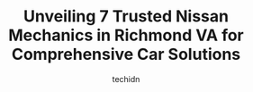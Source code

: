 ---
layout: ampstory
image: https://images.unsplash.com/photo-1596179570006-e6b11fac059b?ixlib=rb-4.0.3&ixid=MnwxMjA3fDB8MHxwaG90by1wYWdlfHx8fGVufDB8fHx8&auto=format&fit=crop&w=640&h=853&q=80
author: techidn
featured: false
description: When it comes to maintaining and repairing your vehicle in Richmond VA, USA, you deserve nothing but the best. Thats why the 7 best Nissan Mechanic in the area are here to offer their exper
title: Unveiling 7 Trusted Nissan Mechanics in Richmond VA for Comprehensive Car Solutions
cover:
   title: Unveiling 7 Trusted Nissan Mechanics in Richmond VA for Comprehensive Car Solutions
   subtitle: Rickpate
   background: https://images.unsplash.com/photo-1596179570006-e6b11fac059b?ixlib=rb-4.0.3&ixid=MnwxMjA3fDB8MHxwaG90by1wYWdlfHx8fGVufDB8fHx8&auto=format&fit=crop&w=640&h=853&q=80

pages: 
 - layout: thirds
   top: <h1>#1 M&S Auto Repair</h1>
   bottom: "<p>Very professional. Direct to the point, quick service and reliable.The owner is hand on and go to the details to ensure quality of work.The inspection points has no toler</p>"
   background: https://www.knot35.com/toplist/wp-content/uploads/2023/06/best-nissan-mechanic-1-in-richmond-va-1685833686.jpeg
   backgroundblur: true
 - layout: thirds
   top: <h1>#2 Simply Import Auto Services</h1>
   bottom: "<p>1222 Bentley St, Richmond, VA 23227, United States</p>"
   background: https://www.knot35.com/toplist/wp-content/uploads/2023/06/best-nissan-mechanic-2-in-richmond-va-1685833686.jpeg
   cta:
      link: https://www.knot35.com/toplist/unveiling-7-trusted-nissan-mechanics-in-richmond-va-for-comprehensive-car-solutions/
      text: Unveiling 7 Trusted Nissan Mechanics in Richmond VA for Comprehensive Car Solutions
 - layout: thirds
   top: <h1>#3 Tonys Auto Repairs & Sales</h1>
   bottom: "<p>5258 Hull St Rd N North, Richmond, VA 23224, United States</p>"
   background: https://www.knot35.com/toplist/wp-content/uploads/2023/06/best-nissan-mechanic-3-in-richmond-va-1685833687.jpeg
   cta:
      link: https://www.knot35.com/toplist/unveiling-7-trusted-nissan-mechanics-in-richmond-va-for-comprehensive-car-solutions/
      text: Unveiling 7 Trusted Nissan Mechanics in Richmond VA for Comprehensive Car Solutions
 - layout: thirds
   top: <h1>#4 Mike Brooks Auto Repair</h1>
   bottom: "<p>611 Wickham St, Richmond, VA 23222, United States</p>"
   background: https://images.unsplash.com/photo-1496096265110-f83ad7f96608?ixlib=rb-4.0.3&ixid=MnwxMjA3fDB8MHxwaG90by1wYWdlfHx8fGVufDB8fHx8&auto=format&fit=crop&w=640&h=853&q=80
   cta:
      link: https://www.knot35.com/toplist/unveiling-7-trusted-nissan-mechanics-in-richmond-va-for-comprehensive-car-solutions/
      text: Unveiling 7 Trusted Nissan Mechanics in Richmond VA for Comprehensive Car Solutions
 - layout: thirds
   top: <h1>#5 World Foreign Car Services Mercedes Specialists</h1>
   bottom: "<p>7010 Three Chopt Rd, Richmond, VA 23226, United States</p>"
   background: https://images.unsplash.com/photo-1608501821300-4f99e58bba77?ixlib=rb-4.0.3&ixid=MnwxMjA3fDB8MHxwaG90by1wYWdlfHx8fGVufDB8fHx8&auto=format&fit=crop&w=640&h=853&q=80
   cta:
      link: https://www.knot35.com/toplist/unveiling-7-trusted-nissan-mechanics-in-richmond-va-for-comprehensive-car-solutions/
      text: Unveiling 7 Trusted Nissan Mechanics in Richmond VA for Comprehensive Car Solutions
 - layout: thirds
   top: <h1>#6 Import Autohaus</h1>
   bottom: "<p>6316 W Broad St, Richmond, VA 23230, United States</p>"
   background: https://images.unsplash.com/photo-1488554378835-f7acf46e6c98?ixlib=rb-4.0.3&ixid=MnwxMjA3fDB8MHxwaG90by1wYWdlfHx8fGVufDB8fHx8&auto=format&fit=crop&w=640&h=853&q=80
   cta:
      link: https://www.knot35.com/toplist/unveiling-7-trusted-nissan-mechanics-in-richmond-va-for-comprehensive-car-solutions/
      text: Unveiling 7 Trusted Nissan Mechanics in Richmond VA for Comprehensive Car Solutions
 - layout: thirds
   top: <h1>#7 Mikes AutoCare</h1>
   bottom: "<p>4300 Jefferson Davis Hwy, Richmond, VA 23234, United States</p>"
   background: https://images.unsplash.com/photo-1534312527009-56c7016453e6?ixlib=rb-4.0.3&ixid=MnwxMjA3fDB8MHxwaG90by1wYWdlfHx8fGVufDB8fHx8&auto=format&fit=crop&w=640&h=853&q=80
   cta:
      link: https://www.knot35.com/toplist/unveiling-7-trusted-nissan-mechanics-in-richmond-va-for-comprehensive-car-solutions/
      text: Unveiling 7 Trusted Nissan Mechanics in Richmond VA for Comprehensive Car Solutions
 - layout: thirds
   middle: Continue reading...
   background: https://images.unsplash.com/photo-1618005182384-a83a8bd57fbe?ixlib=rb-4.0.3&ixid=MnwxMjA3fDB8MHxwaG90by1wYWdlfHx8fGVufDB8fHx8&auto=format&fit=crop&w=640&h=853&q=80
   cta:
      link: https://www.knot35.com/toplist/unveiling-7-trusted-nissan-mechanics-in-richmond-va-for-comprehensive-car-solutions/
      text: Unveiling 7 Trusted Nissan Mechanics in Richmond VA for Comprehensive Car Solutions
      
---